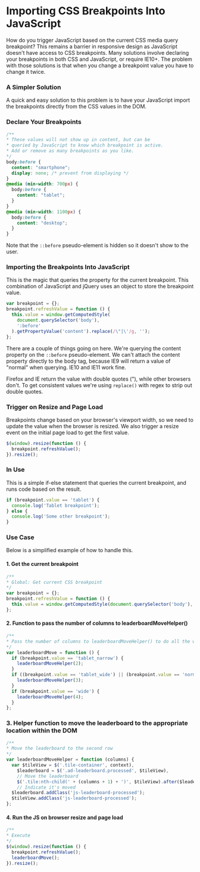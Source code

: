 # Importing CSS Breakpoints Into JavaScript

How do you trigger JavaScript based on the current CSS media query breakpoint? This remains a barrier in responsive design as JavaScript doesn't have access to CSS breakpoints. Many solutions involve declaring your breakpoints in both CSS and JavaScript, or require IE10+. The problem with those solutions is that when you change a breakpoint value you have to change it twice.

### A Simpler Solution

A quick and easy solution to this problem is to have your JavaScript import the breakpoints directly from the CSS values in the DOM.

### Declare Your Breakpoints

```css
/**
* These values will not show up in content, but can be 
* queried by JavaScript to know which breakpoint is active.
* Add or remove as many breakpoints as you like.
*/
body:before {
  content: "smartphone";
  display: none; /* prevent from displaying */
}
@media (min-width: 700px) {
  body:before {
    content: "tablet";
  }
}
@media (min-width: 1100px) {
  body:before {
    content: "desktop";
  }
}
```

Note that the `::before` pseudo-element is hidden so it doesn't show to the user.

### Importing the Breakpoints Into JavaScript

This is the magic that queries the property for the current breakpoint. This combination of JavaScript and jQuery uses an object to store the breakpoint value.

```javascript
var breakpoint = {};
breakpoint.refreshValue = function () {
  this.value = window.getComputedStyle(
    document.querySelector('body'),
    ':before'
  ).getPropertyValue('content').replace(/\"|\'/g, '');
};
```

There are a couple of things going on here. We're querying the content property on the `::before` pseudo-element. We can't attach the content property directly to the body tag, because IE9 will return a value of "normal" when querying. IE10 and IE11 work fine. 

Firefox and IE return the value with double quotes ("), while other browsers don't. To get consistent values we're using `replace()` with regex to strip out double quotes.

### Trigger on Resize and Page Load

Breakpoints change based on your browser's viewport width, so we need to update the value when the browser is resized. We also trigger a resize event on the initial page load to get the first value.

```javascript
$(window).resize(function () {
  breakpoint.refreshValue();
}).resize();
```

### In Use

This is a simple if-else statement that queries the current breakpoint, and runs code based on the result.

```javascript
if (breakpoint.value == 'tablet') {
  console.log('Tablet breakpoint');
} else {
  console.log('Some other breakpoint');
}
```

### Use Case

Below is a simplified example of how to handle this.

#### 1. Get the current breakpoint

```javascript
/**
* Global: Get current CSS breakpoint
*/
var breakpoint = {};
breakpoint.refreshValue = function () {
  this.value = window.getComputedStyle(document.querySelector('body'), ':before').getPropertyValue('content').replace(/"/g, '');
};
```

#### 2. Function to pass the number of columns to leaderboardMoveHelper()

```javascript
/**
* Pass the number of columns to leaderboardMoveHelper() to do all the work
*/
var leaderboardMove = function () {
  if (breakpoint.value == 'tablet_narrow') {
    leaderboardMoveHelper(2);
  }
  if ((breakpoint.value == 'tablet_wide') || (breakpoint.value == 'normal')) {
    leaderboardMoveHelper(3);
  }
  if (breakpoint.value == 'wide') {
    leaderboardMoveHelper(4);
  }
};
```

### 3. Helper function to move the leaderboard to the appropriate location within the DOM

```javascript
/**
* Move the leaderboard to the second row
*/
var leaderboardMoveHelper = function (columns) {
  var $tileView = $('.tile-container', context),
    $leaderboard = $('.ad-leaderboard.processed', $tileView),
    // Move the leaderboard
    $('.tile:nth-child(' + (columns + 1) + ')', $tileView).after($leaderboard);
    // Indicate it's moved
  $leaderboard.addClass('js-leaderboard-processed');
  $tileView.addClass('js-leaderboard-processed');
};
```

#### 4. Run the JS on browser resize and page load

```javascript
/**
* Execute
*/
$(window).resize(function () {
  breakpoint.refreshValue();
  leaderboardMove();
}).resize();
```
